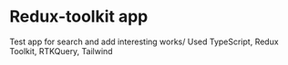 # Redux-toolkit app

Test app for search and add interesting works/
Used TypeScript, Redux Toolkit, RTKQuery, Tailwind
